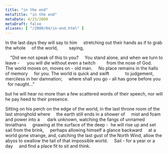 ```yaml
---
title: "in the end"
metaTitle: "in the end"
metaDate: 4/23/2000
metaDraft: false
aliases: [ "/2000/04/in-end.html" ]
---
```


In the last days they will say to him
    stretching out their hands as if to grab the whole
    of the world,
        saying,

    "Did we not speak of this to you?
    You stand alone, and when we turn to leave - 
    you will die without even a twitch
        from the nose of God.
    The world moves on, moves on - old man.
    No place remains in the halls of memory
    for you. The world is quick and swift
            to judgement, merciless in her damnation;
    where shall you go - all has gone before you
    for naught..."

but he will hear no more than a few scattered
words of their speech, nor will he pay heed to
their presence.

Sitting on his perch on the edge of the world,
in the last throne room of the last stronghold where
    the earth still ends in a shower of
    mist and foam and power into a 
    dark unknown,
watching the fangs of unnamed leviathans
    gnawing at the surface of the deep - 
he will rise up and set sail from the brink,
    perhaps allowing himself a glance backward
    at a world gone strange,
and, catching the last gust of the North Wind,
allow the abyss to swallow the tail of that impossible
world.
    Sail - for a year or a day
    and find a place fit to sit and think.
